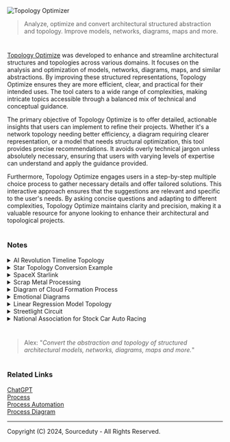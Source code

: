 ![Topology Optimizer](https://github.com/user-attachments/assets/added6d4-4492-4302-bee6-6e6377bfb6d7)

> Analyze, optimize and convert architectural structured abstraction and topology. Improve models, networks, diagrams, maps and more.

#

[Topology Optimize](https://chatgpt.com/g/g-bixMcoo4H-topology-optimize) was developed to enhance and streamline architectural structures and topologies across various domains. It focuses on the analysis and optimization of models, networks, diagrams, maps, and similar abstractions. By improving these structured representations, Topology Optimize ensures they are more efficient, clear, and practical for their intended uses. The tool caters to a wide range of complexities, making intricate topics accessible through a balanced mix of technical and conceptual guidance.

The primary objective of Topology Optimize is to offer detailed, actionable insights that users can implement to refine their projects. Whether it's a network topology needing better efficiency, a diagram requiring clearer representation, or a model that needs structural optimization, this tool provides precise recommendations. It avoids overly technical jargon unless absolutely necessary, ensuring that users with varying levels of expertise can understand and apply the guidance provided.

Furthermore, Topology Optimize engages users in a step-by-step multiple choice process to gather necessary details and offer tailored solutions. This interactive approach ensures that the suggestions are relevant and specific to the user's needs. By asking concise questions and adapting to different complexities, Topology Optimize maintains clarity and precision, making it a valuable resource for anyone looking to enhance their architectural and topological projects.

#
### Notes

<details><summary>AI Revolution Timeline Topology</summary>
<br>

```
+--------------------+
|    AI Revolution   |
+--------------------+
         |
         v
+--------------------+
|    Technologies    |
+--------------------+
| - Machine Learning |
| - NLP              |
| - Robotics         |
| - Computer Vision  |
| - Autonomous       |
+--------------------+
         |
         v
+--------------------+
|  Areas of Impact   |
+--------------------+
| - Healthcare       |
| - Finance          |
| - Transportation   |
| - Manufacturing    |
| - Education        |
+--------------------+
         |
         v
+--------------------+
|   Major Players    |
+--------------------+
| - Tech Giants      |
| - Startups         |
| - Research Inst.   |
+--------------------+
         |
         v
+--------------------+
| Societal Changes   |
+--------------------+
| - Job Market Shifts|
| - Ethical Issues   |
| - Data Privacy     |
+--------------------+
```

```
+------------------+----------------------+------------------+
|     Time Period  |    Digital Revolution |   AI Revolution  |
+------------------+----------------------+------------------+
| Late 1970s       | - Rise of Personal   |                  |
|                  |   Computers          |                  |
+------------------+----------------------+------------------+
| 1980s            | - Introduction of    |                  |
|                  |   Internet           |                  |
+------------------+----------------------+------------------+
| Early 1990s      | - World Wide Web     |                  |
|                  |   becomes public     |                  |
+------------------+----------------------+------------------+
| Late 1990s       | - Expansion of       |                  |
|                  |   E-commerce         |                  |
+------------------+----------------------+------------------+
| Early 2000s      | - Rise of Social     |                  |
|                  |   Media              |                  |
+------------------+----------------------+------------------+
| Late 2000s       | - Mobile Technology  |                  |
|                  |   and Smartphones    |                  |
+------------------+----------------------+------------------+
| Early 2010s      |                      | - Emergence of   |
|                  |                      |   AI Algorithms  |
|                  |                      |   and Big Data   |
+------------------+----------------------+------------------+
| Mid 2010s        |                      | - Advancements in|
|                  |                      |   Machine Learning|
|                  |                      |   and Deep       |
|                  |                      |   Learning       |
+------------------+----------------------+------------------+
| Late 2010s       |                      | - AI in Healthcare|
|                  |                      |   and Finance    |
+------------------+----------------------+------------------+
| Early 2020s      |                      | - AI in          |
|                  |                      |   Transportation |
|                  |                      |   and Autonomous |
|                  |                      |   Systems        |
+------------------+----------------------+------------------+
| Mid 2020s        |                      | - Ethical        |
|                  |                      |   considerations |
|                  |                      |   and Data       |
|                  |                      |   Privacy        |
+------------------+----------------------+------------------+
| Late 2020s       |                      | - AI-driven      |
|                  |                      |   Personalized   |
|                  |                      |   Services       |
+------------------+----------------------+------------------+
| Early 2030s      |                      | - Widespread AI  |
|                  |                      |   Adoption       |
+------------------+----------------------+------------------+
```

```
Technology Revolutions Timeline

├── Late 1970s: 
│     ├── Digital Revolution: Rise of Personal Computers
│
├── 1980s: 
│     ├── Digital Revolution: Introduction of Internet
│
├── Early 1990s:
│     ├── Digital Revolution: World Wide Web becomes public
│
├── Late 1990s:
│     ├── Digital Revolution: Expansion of E-commerce
│
├── Early 2000s:
│     ├── Digital Revolution: Rise of Social Media
│
├── Late 2000s:
│     ├── Digital Revolution: Mobile Technology and Smartphones
│
├── Early 2010s:
│     ├── Digital Revolution: Continued growth in Mobile and Social Media
│     └── AI Revolution: Emergence of AI Algorithms and Big Data
│
├── Mid 2010s:
│     └── AI Revolution: Advancements in Machine Learning and Deep Learning
│
├── Late 2010s:
│     └── AI Revolution: AI in Healthcare and Finance
│
├── Early 2020s:
│     └── AI Revolution: AI in Transportation and Autonomous Systems
│
├── Mid 2020s:
│     └── AI Revolution: Ethical considerations and Data Privacy
│
├── Late 2020s:
│     └── AI Revolution: AI-driven Personalized Services
│
└── Early 2030s:
      └── AI Revolution: Widespread AI Adoption
```

<br>
</details>
<details><summary>Star Topology Conversion Example</summary>
<br>

Converting a star topology network into a mesh topology involves transforming a structure where all nodes are individually connected to a central hub into one where each node is interconnected with every other node. In a star topology, a central server node connects directly to each client node, providing a straightforward and efficient means of communication. This setup is easy to manage and troubleshoot since all data traffic passes through the central hub, allowing for centralized control and monitoring. However, the main drawback of a star topology is its single point of failure: if the central server fails, the entire network becomes inoperable.

In contrast, a mesh topology offers a robust and resilient alternative by connecting every node directly to all other nodes, creating a web of interconnections. This redundancy ensures that the network can still operate even if multiple connections fail, significantly enhancing reliability and fault tolerance. The transition from a star to a mesh topology involves establishing direct links between all nodes, resulting in increased complexity and higher setup and maintenance costs. However, the advantages of a mesh network, such as improved redundancy, load balancing, and reduced bottlenecks, often outweigh these challenges, making it a preferable choice for critical applications requiring high availability and reliability.

Star Topology
```
Client1
|
Client2
|
Client3
|
Client4
|
Client5
|
Client6
|
Client7
|
Client8
|
Client9
|
Server
```

Mesh Topology

```
         Client1 ---- Client2 ---- Client3 ---- Client4 ---- Client5 ---- Client6 ---- Client7 ---- Client8 ---- Client9 ---- Server
            |           |            |            |            |            |            |            |            |         /
            |           |            |            |            |            |            |            |            |       /
            |           |            |            |            |            |            |            |            |     /
            |           |            |            |            |            |            |            |            |   /
            |           |            |            |            |            |            |            |            | /
         Client2 ---- Client3 ---- Client4 ---- Client5 ---- Client6 ---- Client7 ---- Client8 ---- Client9 ---- Server
            |           |            |            |            |            |            |            |         /
            |           |            |            |            |            |            |            |       /
            |           |            |            |            |            |            |            |     /
            |           |            |            |            |            |            |            |   /
            |           |            |            |            |            |            |            | /
         Client3 ---- Client4 ---- Client5 ---- Client6 ---- Client7 ---- Client8 ---- Client9 ---- Server
            |           |            |            |            |            |            |         /
            |           |            |            |            |            |            |       /
            |           |            |            |            |            |            |     /
            |           |            |            |            |            |            |   /
            |           |            |            |            |            |            | /
         Client4 ---- Client5 ---- Client6 ---- Client7 ---- Client8 ---- Client9 ---- Server
            |           |            |            |            |            |         /
            |           |            |            |            |            |       /
            |           |            |            |            |            |     /
            |           |            |            |            |            |   /
            |           |            |            |            |            | /
         Client5 ---- Client6 ---- Client7 ---- Client8 ---- Client9 ---- Server
            |           |            |            |            |         /
            |           |            |            |            |       /
            |           |            |            |            |     /
            |           |            |            |            |   /
            |           |            |            |            | /
         Client6 ---- Client7 ---- Client8 ---- Client9 ---- Server
            |           |            |            |         /
            |           |            |            |       /
            |           |            |            |     /
            |           |            |            |   /
            |           |            |            | /
         Client7 ---- Client8 ---- Client9 ---- Server
            |           |            |         /
            |           |            |       /
            |           |            |     /
            |           |            |   /
            |           |            | /
         Client8 ---- Client9 ---- Server
            |           |         /
            |           |       /
            |           |     /
            |           |   /
            |           | /
         Client9 ---- Server
            |         /
            |       /
            |     /
            |   /
            | /
         Server
```

<br>
</details>
<details><summary>SpaceX Starlink</summary>
<br>

```
Satellites
     |
     |
   Dishy (Starlink Antenna)
     |
     | (Ethernet)
     |
Power Supply Unit (PoE Injector)
     |
     | (Ethernet)
     |
Starlink Router --- Wi-Fi Devices
                 |
                 | (Optional Ethernet)
                 |
             Mesh Network / Personal Router
```


The Starlink network involves a complex infrastructure designed to provide high-speed internet through a constellation of low Earth orbit (LEO) satellites. Here’s a simplified breakdown of the typical setup for a Starlink network:

1. Dishy (Starlink Antenna): This is the primary hardware that communicates with the Starlink satellites. It connects to the satellites in space to receive and send data.

2. Power Supply and Ethernet Adapter: The Dishy is connected to a power supply unit, which often includes a PoE (Power over Ethernet) injector. This setup provides power to the antenna and facilitates data transmission.

3. Starlink Router: The power supply unit is connected to the Starlink router, which then creates a local Wi-Fi network. The router can also connect to a mesh network or other networking devices if needed.

4. Networking Configuration: Users can configure their network using the Starlink app. Some users prefer to use their own routers and networking setups, which can include mesh systems for better coverage. This often involves connecting the Ethernet adapter to their own networking equipment.

#### Satellite Network Optimization

```
     Earth's Surface
        _________
       /         \
      /           \
     |    User    |
     |   Devices  |
      \___________/
           |
           | (Data requests)
           |
      Ground Station
           |
           | (Optical Links)
           |
   -------------------------
  | Satellite Constellation |
   -------------------------
           / \
          /   \
    Satellite  Satellite
    in LEO      in LEO
        \         /
         \       /
        ---------
       |   Dishy   |
       | (Antenna) |
        ---------
           |
           |
        User's
        Router
           |
        Wi-Fi
        Devices
```

1. Satellite Configuration

Optimize the distribution and orbits of the satellites to ensure maximum coverage and minimum latency:

Polar Orbits: Include more satellites in polar orbits to cover high-latitude areas, which are often underserved.
Inter-Satellite Links (ISLs): Enhance the number and capability of laser links between satellites to improve data routing and reduce dependency on ground stations.

2. Ground Station Placement

Strategically place ground stations to optimize connectivity:

Distributed Locations: Increase the number of ground stations in diverse geographical locations to ensure low-latency connections and redundancy.
Proximity to Fiber Networks: Position ground stations near major fiber optic network hubs to facilitate faster data transfer to the internet backbone.

3. Antenna Technology
   
Enhance the user terminals and ground station antennas:

Phased Array Antennas: Continue improving phased array technology for better tracking and communication with multiple satellites simultaneously.
High-Gain Antennas: Use high-gain antennas at ground stations to maximize the signal strength and reliability.

4. Data Management and Routing
   
Optimize data flow within the network:

Edge Computing: Implement edge computing at ground stations to process data closer to the source, reducing latency and load on the central servers.
Dynamic Routing: Use advanced algorithms for dynamic routing of data through the most efficient paths, considering satellite positions and network congestion.

5. Energy Efficiency
   
Improve the energy efficiency of the satellites and ground equipment:

Solar Power Optimization: Enhance solar panel efficiency on satellites to ensure they operate longer without requiring additional power sources.
Low-Power Components: Utilize low-power electronic components in both satellites and ground stations to reduce overall energy consumption.

6. User Equipment
   
Enhance the usability and efficiency of user equipment:

Automatic Alignment: Develop user terminals with automatic alignment features to ensure optimal positioning without manual intervention.
Modular Design: Create modular user terminals that can be easily upgraded or replaced as technology advances.

```
     Earth's Surface
        _________
       /         \
      /           \
     |    User    |
     |   Devices  |
      \___________/
           |
           | (Data requests)
           |
      Ground Station (Edge Computing)
           |
           | (Optical Links)
           |
   -------------------------
  | Satellite Constellation |
   -------------------------
   /       |         \      \
  /        |          \      \
Satellite  Satellite   Satellite  Satellite
in LEO      in LEO      in LEO      in LEO
  \         /           \         /
   \       /             \       /
    ---------          ---------
   |   Dishy   |      |   Dishy   |
   | (Antenna) |      | (Antenna) |
    ---------          ---------
        |                  |
        |                  |
     User's              User's
     Router              Router
        |                  |
     Wi-Fi              Wi-Fi
     Devices            Devices
```

#
#### Satellite Constellation

The basic overview of the Starlink constellation will show the Earth with several orbital planes of satellites.

```
          (satellite)   (satellite)
              o             o
              \             /
               \           /
                \ Plane 1 /
                 \       /
                  \     /   Total planes: 72
                   \   /    Satellites per plane: 22-66
                    \ /
        (satellite)  Earth (satellite)
                o         o
                    / \
                   /   \
                  /     \
                 /       \
                / Plane 2 \
               /           \
              /             \
             o               o
          (satellite)   (satellite)

Orbital Altitudes:
- First Layer: 340 km
- Second Layer: 550 km
- Third Layer: 1,200 km

Satellites are evenly distributed within each plane.
```

#### Inter-Satellite Link (ISL) Network

```
         +---------------------+
         |    NOC (Control)    |
         +----------+----------+
                    |
+---------------------------------------------+
|                                             |
|          Inter-Satellite Links (ISL)        |
|                 (Mesh Network)              |
|  +----------------+    +----------------+   |
|  |    Satellite   |----|    Satellite   |   |
|  |     (LEO)      |    |     (LEO)      |   |
|  +-------|--------+    +--------|-------+   |
|          |                    |             |
|          |                    |             |
|  +-------|--------+    +--------|-------+   |
|  |    Satellite   |----|    Satellite  |    |
|  |     (LEO)      |    |     (LEO)     |    |
|  +-------|--------+    +--------|-------+   |
|          |                    |             |
|          |                    |             |
|  +-------+--------+    +--------+-------+   |
|  |   Ground       |    |    Ground     |    |
|  |   Station      |    |    Station    |    |
|  +-------+--------+    +--------+-------+   |
|          |                    |             |
|          |                    |             |
|  +-------+--------+    +--------+-------+   |
|  | User Terminal  |    | User Terminal |    |
|  +----------------+    +----------------+   |
|                                             |
|                                             |
+---------------------------------------------+
```

<br>
</details>
<details><summary>Scrap Metal Processing</summary>
<br>

Let's take an example of a metal recycling facility and optimize its processes. We'll focus on the "Processing and Efficiency Improvements" aspect. 

### Example Scenario
**Current Process:**
1. **Collection and Initial Sorting:** Scrap metals are collected from various sources and initially sorted manually.
2. **Shredding:** Metals are shredded into smaller pieces.
3. **Separation:** Magnetic and eddy current separators are used to separate ferrous and non-ferrous metals.
4. **Melting and Purification:** Metals are melted in a furnace and impurities are removed.
5. **Forming:** The purified metal is formed into ingots or other usable forms.

### Current Challenges
- Manual sorting is time-consuming and inefficient.
- Energy consumption during shredding and melting is high.
- Separation techniques are not optimal, leading to mixed metal batches.
- Impurities remain in the final product, affecting quality.

### Optimization Strategies
1. **Automated Sorting:**
   - Implement optical sorting technology to automate initial sorting, increasing speed and accuracy.
   - Use AI and machine learning to improve sorting algorithms over time.

2. **Energy-Efficient Shredding:**
   - Upgrade shredders to energy-efficient models that consume less power.
   - Implement a continuous monitoring system to optimize shredder performance and maintenance.

3. **Advanced Separation Technologies:**
   - Introduce advanced separation methods like sensor-based sorting to enhance the purity of separated metals.
   - Use cryogenic processing for more efficient separation of certain metals.

4. **Improved Melting and Purification:**
   - Use induction furnaces for melting, which are more energy-efficient than traditional furnaces.
   - Implement a real-time monitoring system to control the melting process and reduce energy waste.
   - Introduce advanced purification techniques, such as vacuum degassing, to improve metal quality.

5. **Forming Efficiency:**
   - Automate the forming process to ensure uniformity and reduce labor costs.
   - Implement quality control measures at each stage to minimize defects and rework.

### Optimized Process Flow
1. Collection and Automated Sorting
    - Use optical sorting and AI algorithms.
2. Energy-Efficient Shredding
    - Implement continuous monitoring and upgrade to efficient shredders.
3. Advanced Separation
    - Use sensor-based sorting and cryogenic processing.
4. Induction Melting and Advanced Purification
    - Implement real-time monitoring and vacuum degassing.
5. Automated Forming and Quality Control
    - Ensure uniformity and minimize defects through automation.

### Benefits
- Increased throughput due to faster and more accurate sorting.
- Reduced energy consumption in shredding and melting.
- Higher purity of recycled metals, leading to better quality products.
- Lower labor costs and improved safety with automation.
- Overall increase in efficiency and reduction in operational costs.

<br>
</details>
<details><summary>Diagram of Cloud Formation Process</summary>
<br>

```
Sunlight
↓
[Sun heats Earth's surface]
↓
[Warm air rises]
↓
[Air expands and cools adiabatically]
↓
[Air cools to its dew point]
↓
[Condensation on nuclei]
↓
[Cloud formation]
↓
[Cloud growth and possible precipitation]
```

Key Points Illustrated:

- Sunlight Heating Surface: The sun’s energy heats the surface of the Earth, causing the air near the surface to warm up.
- Warm Air Rising: Warm air, being less dense, rises upwards.
- Adiabatic Cooling: As the air rises, it expands due to lower pressure at higher altitudes, which leads to cooling.
- Cooling to Dew Point: The rising air cools to its dew point, the temperature at which the air becomes saturated with moisture.
- Condensation: Water vapor condenses on small particles in the air (condensation nuclei) such as dust, salt, and other aerosols.
- Cloud Formation: These tiny water droplets or ice crystals cluster together to form clouds.
- Cloud Growth: Continued condensation and cooling cause the cloud to grow. If the droplets or ice crystals combine and grow large enough, they may fall as precipitation.

<br>
</details>
<details><summary>Emotional Diagrams</summary>
<br>

Emotional Process

```
Identify Emotion (→) Understand Trigger (→) Assess Intensity (→) Process Emotion (→) Express Emotion (→) Regulate Emotion (→) Reflect on Experience
```

Emotions and Feelings Tree
```
Joy
 ├── Happiness
 |    ├── Delight
 |    ├── Elation
 |    └── Jubilation
 ├── Contentment
 |    ├── Satisfaction
 |    └── Peace
 ├── Pride
 |    ├── Accomplishment
 |    └── Confidence
 └── Love
      ├── Affection
      ├── Adoration
      └── Compassion

Sadness
 ├── Grief
 |    ├── Sorrow
 |    ├── Mourning
 |    └── Despair
 ├── Melancholy
 |    ├── Nostalgia
 |    └── Gloom
 └── Loneliness
      ├── Isolation
      └── Abandonment

Fear
 ├── Anxiety
 |    ├── Unease
 |    ├── Apprehension
 |    └── Panic
 ├── Nervousness
 |    ├── Tension
 |    └── Restlessness
 └── Worry
      ├── Concern
      └── Dread

Anger
 ├── Frustration
 |    ├── Annoyance
 |    └── Irritability
 ├── Rage
 |    ├── Fury
 |    └── Outrage
 └── Irritation
      ├── Agitation
      └── Impatience

Surprise
 ├── Shock
 |    ├── Stun
 |    └── Amazement
 ├── Astonishment
 |    ├── Bewilderment
 |    └── Awe
 └── Wonder
      ├── Curiosity
      └── Fascination

Disgust
 ├── Contempt
 |    ├── Scorn
 |    └── Disdain
 ├── Aversion
 |    ├── Repulsion
 |    └── Distaste
 └── Hatred
      ├── Loathing
      └── Revulsion
```

Emotions and Feelings Graph Topology (Node-Edge List)
```
Joy -> Happiness
Happiness -> Delight
Happiness -> Elation
Joy -> Contentment
Contentment -> Satisfaction
Joy -> Pride
Pride -> Accomplishment
Joy -> Love
Love -> Affection
Love -> Compassion

Sadness -> Grief
Grief -> Sorrow
Grief -> Mourning
Sadness -> Melancholy
Melancholy -> Nostalgia
Sadness -> Loneliness
Loneliness -> Isolation

Fear -> Anxiety
Anxiety -> Unease
Anxiety -> Apprehension
Fear -> Nervousness
Nervousness -> Tension
Fear -> Worry
Worry -> Concern

Anger -> Frustration
Frustration -> Annoyance
Anger -> Rage
Rage -> Fury
Anger -> Irritation
Irritation -> Agitation

Surprise -> Shock
Shock -> Amazement
Surprise -> Astonishment
Astonishment -> Bewilderment
Surprise -> Wonder
Wonder -> Curiosity

Disgust -> Contempt
Contempt -> Scorn
Disgust -> Aversion
Aversion -> Repulsion
Disgust -> Hatred
Hatred -> Loathing
```

Hierarchical Topology of Emotional Process Flows

```
Emotions
  ├── Joy
  │    ├── Happiness
  │    │    ├── Delight
  │    │    └── Elation
  │    ├── Contentment
  │    │    └── Satisfaction
  │    ├── Pride
  │    │    └── Accomplishment
  │    └── Love
  │         ├── Affection
  │         └── Compassion
  ├── Sadness
  │    ├── Grief
  │    │    ├── Sorrow
  │    │    └── Mourning
  │    ├── Melancholy
  │    │    └── Nostalgia
  │    └── Loneliness
  │         └── Isolation
  ├── Fear
  │    ├── Anxiety
  │    │    ├── Unease
  │    │    └── Apprehension
  │    ├── Nervousness
  │    │    └── Tension
  │    └── Worry
  │         └── Concern
  ├── Anger
  │    ├── Frustration
  │    │    └── Annoyance
  │    ├── Rage
  │    │    └── Fury
  │    └── Irritation
  │         └── Agitation
  ├── Surprise
  │    ├── Shock
  │    │    ├── Stun
  │    │    └── Amazement
  │    ├── Astonishment
  │    │    └── Bewilderment
  │    └── Wonder
  │         └── Curiosity
  └── Disgust
       ├── Contempt
       │    ├── Scorn
       │    └── Disdain
       ├── Aversion
       │    └── Repulsion
       └── Hatred
            └── Loathing
```

Hierarchical Topology of Emotional Process Interconnections
```
  ├── Joy ↔ Sadness
  │    ├── Love ↔ Grief
  │    └── Pride ↔ Melancholy
  ├── Joy ↔ Fear
  │    ├── Contentment ↔ Anxiety
  │    └── Happiness ↔ Nervousness
  ├── Joy ↔ Anger
  │    ├── Happiness ↔ Frustration
  │    └── Love ↔ Irritation
  ├── Joy ↔ Surprise
  │    ├── Delight ↔ Amazement
  │    └── Elation ↔ Wonder
  ├── Joy ↔ Disgust
  │    ├── Affection ↔ Contempt
  │    └── Compassion ↔ Aversion
  ├── Sadness ↔ Fear
  │    ├── Grief ↔ Anxiety
  │    └── Loneliness ↔ Nervousness
  ├── Sadness ↔ Anger
  │    ├── Grief ↔ Frustration
  │    └── Melancholy ↔ Rage
  ├── Sadness ↔ Surprise
  │    ├── Mourning ↔ Shock
  │    └── Nostalgia ↔ Wonder
  ├── Sadness ↔ Disgust
  │    ├── Sorrow ↔ Contempt
  │    └── Loneliness ↔ Hatred
  ├── Fear ↔ Anger
  │    ├── Anxiety ↔ Frustration
  │    └── Worry ↔ Irritation
  ├── Fear ↔ Surprise
  │    ├── Apprehension ↔ Shock
  │    └── Unease ↔ Astonishment
  ├── Fear ↔ Disgust
  │    ├── Anxiety ↔ Contempt
  │    └── Worry ↔ Aversion
  ├── Anger ↔ Surprise
  │    ├── Rage ↔ Shock
  │    └── Frustration ↔ Astonishment
  ├── Anger ↔ Disgust
  │    ├── Fury ↔ Hatred
  │    └── Irritation ↔ Aversion
  ├── Surprise ↔ Disgust
       ├── Bewilderment ↔ Contempt
       └── Shock ↔ Repulsion
```

<br>
</details>
<details><summary>Linear Regression Model Topology</summary>
<br>

```
          +--------------+
          | Input (X)    |
          +--------------+
                 |
                 v
          +--------------+            +--------------+
          | Weights (w)  |            | Bias (b)     |
          +--------------+            +--------------+
                 |                          |
                 v                          v
          +--------------------------------------+
          |              Summation               |
          |   (w * X + b) = Predicted (Y_hat)    |
          +--------------------------------------+
                              |
                              v
                       +--------------+
                       |  Loss        |
                       |  Function    |
                       +--------------+
                              |
                              v
                    +-------------------+
                    |  Optimization     |
                    |  Algorithm        |
                    +-------------------+
```

<br>
</details>
<details><summary>Streetlight Circuit</summary>
<br>

A timer-based control system for a streetlight circuit.

```
            +-----------------------+
            |                       |
   Main Grid|                       |
            |                       |
            |                       V
       +----------+          +-----------+
       |  Timer   |----------|  Ballast  |-----------+
       +----------+          +-----------+           |
            |                                         |
            |                                         V
            +-----------------------------------+  Streetlight
                                                 |     Lamp
                                                 +-----------+
```

Low-Level Streetlight Circuit

```
        +--------------------------------------------+
        |                                            |
        |      Main Power Supply (AC Source)         |
        |                                            |
        +------------+-------------------------------+
                     |
                     |   
                     V   
                  [ Fuse ]-------------------------+
                     |                             |
                     V                             |
              +-------------+                      |
              |    Timer    |                      |
              +-------------+                      |
                     |                             |
                     V                             |
               +-------------+                     |
               |  Contactor  |                     |
               +-------------+                     |
                     |                             |
                     V                             |
        +-----------------------------+            |
        |      Photocell Sensor       | (Optional) |
        +-----------------------------+            |
                     |                             |
                     V                             |
        +-----------------------------+            |
        |       Ballast/Driver        |            |
        +-----------------------------+            |
                     |                             |
                     V                             |
        +-----------------------------+            |
        |      Streetlight Lamp       |            |
        +-----------------------------+            |
                                                   |
        +------------------------------------------+
```

<br>
</details>
<details><summary>National Association for Stock Car Auto Racing</summary>
<br>

#### NASCAR Cup Series

- Overview: The premier series of NASCAR, featuring the top drivers and teams.
- Cars: These are the most powerful and fastest stock cars in NASCAR.
- Races: Typically consists of 36 races over the course of the season.
- Notable Races: Daytona 500, Coca-Cola 600, Brickyard 400.

````
NASCAR Cup Series
├── Teams
│   ├── Team A
│   │   ├── Driver 1
│   │   ├── Driver 2
│   │   └── Crew Chief
│   ├── Team B
│   │   ├── Driver 3
│   │   ├── Driver 4
│   │   └── Crew Chief
│   └── Team C
│       ├── Driver 5
│       ├── Driver 6
│       └── Crew Chief
├── Cars
│   ├── Specifications
│   │   ├── Engine Power
│   │   ├── Aerodynamics
│   │   └── Safety Features
│   └── Manufacturers
│       ├── Chevrolet
│       ├── Ford
│       └── Toyota
├── Races
│   ├── Daytona 500
│   ├── Coca-Cola 600
│   ├── Brickyard 400
│   └── Others (36 races total)
├── Points System
│   ├── Race Points
│   │   ├── Finishing Position
│   │   ├── Stage Wins
│   │   └── Lap Led
│   └── Playoffs
│       ├── Round of 16
│       ├── Round of 12
│       ├── Round of 8
│       └── Championship 4
└── Governance
    ├── NASCAR Officials
    │   ├── Race Director
    │   ├── Stewards
    │   └── Technical Inspectors
    └── Rules and Regulations
        ├── Technical Rules
        ├── Sporting Rules
        └── Conduct Rules
````

Nyoooooooooooom Nyoooooooooooom Nyoooooooooooom!

<br>
</details>

#

> Alex: "*Convert the abstraction and topology of structured architectural models, networks, diagrams, maps and more.*"

#
### Related Links

[ChatGPT](https://github.com/sourceduty/ChatGPT)
<br>
[Process](https://github.com/sourceduty/Process_Automation)
<br>
[Process Automation](https://github.com/sourceduty/Process_Automation)
<br>
[Process Diagram](https://github.com/sourceduty/Process_Diagram)

***
Copyright (C) 2024, Sourceduty - All Rights Reserved.
